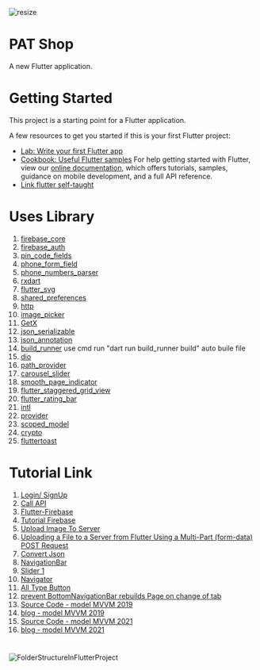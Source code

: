 ![resize](https://user-images.githubusercontent.com/54834124/137574272-8eac55cd-3da5-475f-8140-3fed7c84245e.png)
# PAT Shop

A new Flutter application.
# Getting Started
This project is a starting point for a Flutter application.

A few resources to get you started if this is your first Flutter project:
- [Lab: Write your first Flutter app](https://flutter.dev/docs/get-started/codelab "Lab: Write your first Flutter app")
- [Cookbook: Useful Flutter samples](https://flutter.dev/docs/cookbook "Cookbook: Useful Flutter samples")
For help getting started with Flutter, view our [online documentation](https://flutter.dev/docs "online documentation"), which offers tutorials, samples, guidance on mobile development, and a full API reference.
- [Link flutter self-taught](https://cafedev.vn/series-tu-hoc-flutter-tu-co-ban-toi-nang-cao/)

# Uses Library
1. [firebase_core](https://pub.dev/packages/firebase_core)
2. [firebase_auth](https://pub.dev/packages/firebase_auth)
3. [pin_code_fields](https://pub.dev/packages/pin_code_fields)
4. [phone_form_field](https://pub.dev/packages/phone_form_field)
5. [phone_numbers_parser](https://pub.dev/packages/phone_numbers_parser)
6. [rxdart](https://pub.dev/packages/rxdart)
7. [flutter_svg](https://pub.dev/packages/flutter_svg)
8. [shared_preferences](https://pub.dev/packages/shared_preferences)
9. [http](https://pub.dev/packages/http)
10. [image_picker](https://pub.dev/packages/image_picker)
11. [GetX](https://github.com/jonataslaw/getx/blob/master/README-vi.md)
12. [json_serializable](https://pub.dev/packages/json_serializable)
13. [json_annotation](https://pub.dev/packages/json_annotation)
14. [build_runner](https://pub.dev/packages/build_runner) 
    use cmd run "dart run build_runner build" auto buile file
15. [dio](https://pub.dev/packages/dio)
16. [path_provider](https://pub.dev/packages/path_provider)
17. [carousel_slider](https://pub.dev/packages/carousel_slider)
18. [smooth_page_indicator](https://pub.dev/packages/smooth_page_indicator)
19. [flutter_staggered_grid_view](https://pub.dev/packages/flutter_staggered_grid_view)
20. [flutter_rating_bar](https://pub.dev/packages/flutter_rating_bar/)
21. [intl](https://pub.dev/packages/intl/)
22. [provider](https://pub.dev/packages/provider/install)
23. [scoped_model](https://pub.dev/packages/scoped_model)
24. [crypto](https://pub.dev/packages/crypto)
25. [fluttertoast](https://pub.dev/packages/fluttertoast/versions)

# Tutorial Link
1. [Login/ SignUp](https://www.youtube.com/watch?v=ExKYjqgswJg&t=578s)
2. [Call API](https://www.youtube.com/watch?v=4swhVu-ZomI&t=15s)
3. [Flutter-Firebase](https://firebase.flutter.dev/docs/auth/phone/#verificationCompleted)
4. [Tutorial Firebase](https://www.youtube.com/watch?v=W19IfZ-nqB8)
5. [Upload Image To Server](https://www.youtube.com/watch?v=0MO1QyEGIt0&t=248s)
6. [Uploading a File to a Server from Flutter Using a Multi-Part (form-data) POST Request](https://bitly.com.vn/bqo9wn)
7. [Convert Json](https://www.youtube.com/watch?v=v5xGLrhzDGE)
8. [NavigationBar](https://www.youtube.com/watch?v=elLkVWt7gRM)
9. [Slider 1](https://www.youtube.com/watch?v=JEMx2ax0734)
10. [Navigator](https://www.youtube.com/watch?v=DlArCl8jvlo)
11. [All Type Button](https://cafedev.vn/tu-hoc-flutter-tim-hieu-ve-widget-button-trong-flutter/#36_Nut_Inkwell)
12. [prevent BottomNavigationBar rebuilds Page on change of tab](https://www.codegrepper.com/code-examples/javascript/BottomNavigationBar+rebuilds+Page+on+change+of+tab)
13. [Source Code - model MVVM 2019](https://github.com/tungtd95/weather-flutter/tree/mvvm)
14. [blog - model MVVM 2019](https://viblo.asia/p/flutter-va-mvvm-L4x5xk4alBM)
15. [Source Code - model MVVM 2021](https://github.com/trantan97/flutter_mvvm_demo)
16. [blog - model MVVM 2021](https://viblo.asia/p/mvvm-trong-flutter-yMnKMz6DZ7P)

#
![FolderStructureInFlutterProject](https://user-images.githubusercontent.com/54834124/139104471-c20cc84d-2d16-4e51-9a71-90eea6a10536.png)
